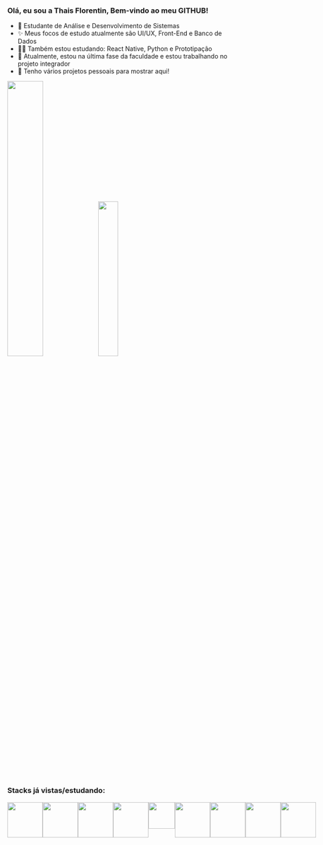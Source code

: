 ### Olá, eu sou a Thais Florentin, Bem-vindo ao meu GITHUB!

<ul>
  <li> 📝 Estudante de Análise e Desenvolvimento de Sistemas</li>
  <li> ✨ Meus focos de estudo atualmente são UI/UX, Front-End e Banco de Dados</li>
  <li> 👩‍💻 Também estou estudando: React Native, Python e Prototipação</li>
  <li> 🎉 Atualmente, estou na última fase da faculdade e estou trabalhando no projeto integrador</li>
  <li> 🤝 Tenho vários projetos pessoais para mostrar aqui!</li>
</ul>

<div>
  <img width="40%" src="https://github-readme-stats.vercel.app/api?username=LennyBla&show_icons=true&theme=material-palenight"/>
  <img width="30%" src="https://github-readme-stats.vercel.app/api/top-langs/?username=LennyBla&layout=compact&langs_count=168&theme=material-palenight"/>
</div>

#

### Stacks já vistas/estudando:
<div style="display: flex; justify-content: space-between;">
  <img height="80em" src="https://cdn.jsdelivr.net/gh/devicons/devicon/icons/java/java-original-wordmark.svg" />     
  <img height="80em" src="https://cdn.jsdelivr.net/gh/devicons/devicon/icons/javascript/javascript-original.svg" />    
  <img height="80em" src="https://cdn.jsdelivr.net/gh/devicons/devicon/icons/html5/html5-original-wordmark.svg" />
  <img height="80em" src="https://cdn.jsdelivr.net/gh/devicons/devicon/icons/mysql/mysql-original.svg" />
  <img height="60em" src="https://cdn.jsdelivr.net/gh/devicons/devicon/icons/c/c-plain.svg" />       
  <img height="80em" src="https://cdn.jsdelivr.net/gh/devicons/devicon/icons/flask/flask-original.svg" />     
  <img height="80em" src="https://cdn.jsdelivr.net/gh/devicons/devicon/icons/python/python-plain.svg" />  
  <img height="80em" src="https://cdn.jsdelivr.net/gh/devicons/devicon/icons/mongodb/mongodb-plain-wordmark.svg" />
  <img height="80em" src="https://cdn.jsdelivr.net/gh/devicons/devicon/icons/react/react-original.svg" />
</div>

#  
